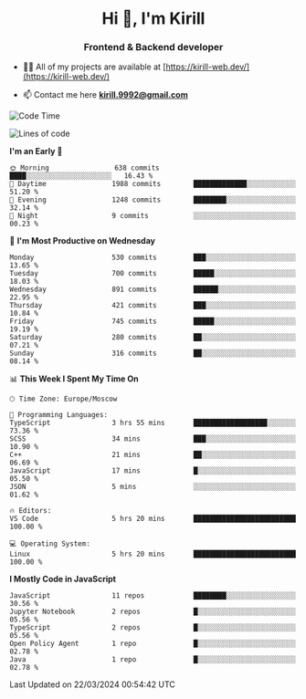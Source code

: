 <h1 align="center">Hi 👋, I'm Kirill</h1>
<h3 align="center">Frontend & Backend developer</h3>

- 👨‍💻 All of my projects are available at [https://kirill-web.dev/](https://kirill-web.dev/)

- 📫 Contact me here **kirill.9992@gmail.com**











<!--START_SECTION:waka-->
![Code Time](http://img.shields.io/badge/Code%20Time-1%2C706%20hrs%2024%20mins-blue)

![Lines of code](https://img.shields.io/badge/From%20Hello%20World%20I%27ve%20Written-4.3%20million%20lines%20of%20code-blue)

**I'm an Early 🐤** 

```text
🌞 Morning                638 commits         ████░░░░░░░░░░░░░░░░░░░░░   16.43 % 
🌆 Daytime                1988 commits        █████████████░░░░░░░░░░░░   51.20 % 
🌃 Evening                1248 commits        ████████░░░░░░░░░░░░░░░░░   32.14 % 
🌙 Night                  9 commits           ░░░░░░░░░░░░░░░░░░░░░░░░░   00.23 % 
```
📅 **I'm Most Productive on Wednesday** 

```text
Monday                   530 commits         ███░░░░░░░░░░░░░░░░░░░░░░   13.65 % 
Tuesday                  700 commits         █████░░░░░░░░░░░░░░░░░░░░   18.03 % 
Wednesday                891 commits         ██████░░░░░░░░░░░░░░░░░░░   22.95 % 
Thursday                 421 commits         ███░░░░░░░░░░░░░░░░░░░░░░   10.84 % 
Friday                   745 commits         █████░░░░░░░░░░░░░░░░░░░░   19.19 % 
Saturday                 280 commits         ██░░░░░░░░░░░░░░░░░░░░░░░   07.21 % 
Sunday                   316 commits         ██░░░░░░░░░░░░░░░░░░░░░░░   08.14 % 
```


📊 **This Week I Spent My Time On** 

```text
🕑︎ Time Zone: Europe/Moscow

💬 Programming Languages: 
TypeScript               3 hrs 55 mins       ██████████████████░░░░░░░   73.36 % 
SCSS                     34 mins             ███░░░░░░░░░░░░░░░░░░░░░░   10.90 % 
C++                      21 mins             ██░░░░░░░░░░░░░░░░░░░░░░░   06.69 % 
JavaScript               17 mins             █░░░░░░░░░░░░░░░░░░░░░░░░   05.50 % 
JSON                     5 mins              ░░░░░░░░░░░░░░░░░░░░░░░░░   01.62 % 

🔥 Editors: 
VS Code                  5 hrs 20 mins       █████████████████████████   100.00 % 

💻 Operating System: 
Linux                    5 hrs 20 mins       █████████████████████████   100.00 % 
```

**I Mostly Code in JavaScript** 

```text
JavaScript               11 repos            ████████░░░░░░░░░░░░░░░░░   30.56 % 
Jupyter Notebook         2 repos             █░░░░░░░░░░░░░░░░░░░░░░░░   05.56 % 
TypeScript               2 repos             █░░░░░░░░░░░░░░░░░░░░░░░░   05.56 % 
Open Policy Agent        1 repo              █░░░░░░░░░░░░░░░░░░░░░░░░   02.78 % 
Java                     1 repo              █░░░░░░░░░░░░░░░░░░░░░░░░   02.78 % 
```




 Last Updated on 22/03/2024 00:54:42 UTC
<!--END_SECTION:waka-->
